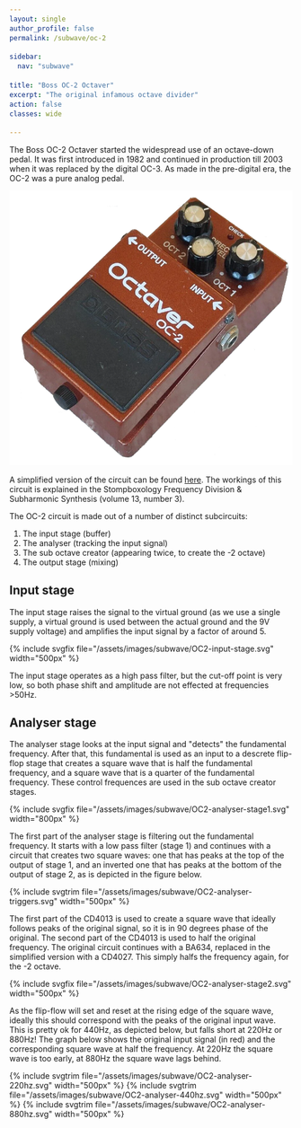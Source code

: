 ```yaml
---
layout: single
author_profile: false
permalink: /subwave/oc-2

sidebar:
  nav: "subwave"

title: "Boss OC-2 Octaver"
excerpt: "The original infamous octave divider"
action: false
classes: wide

---
```

The Boss OC-2 Octaver started the widespread use of an octave-down pedal. It was first introduced in 1982 and continued in production till 2003 when it was replaced by the digital OC-3. As made in the pre-digital era, the OC-2 was a pure analog pedal.

![](/assets/images/subwave/BossOctaver.png)

A simplified version of the circuit can be found [here](http://toshi.life.coocan.jp/review/images/octaver/oc2_mod_schematic.pdf). The workings of this circuit is explained in the Stompboxology Frequency Division & Subharmonic Synthesis (volume 13, number 3).

The OC-2 circuit is made out of a number of distinct subcircuits:

1. The input stage (buffer)
2. The analyser (tracking the input signal)
3. The sub octave creator (appearing twice, to create the -2 octave)
4. The output stage (mixing)

## Input stage

The input stage raises the signal to the virtual ground (as we use a single supply, a virtual ground is used between the actual ground and the 9V supply voltage) and amplifies the input signal by a factor of around 5.

{% include svgfix file="/assets/images/subwave/OC2-input-stage.svg" width="500px" %}

The input stage operates as a high pass filter, but the cut-off point is very low, so both phase shift and amplitude are not effected at frequencies >50Hz.

## Analyser stage

The analyser stage looks at the input signal and "detects" the fundamental frequency. After that, this fundamental is used as an input to a descrete flip-flop stage that creates a square wave that is half the fundamental frequency, and a square wave that is a quarter of the fundamental frequency. These control frequences are used in the sub octave creator stages.

{% include svgfix file="/assets/images/subwave/OC2-analyser-stage1.svg" width="800px" %}

The first part of the analyser stage is filtering out the fundamental frequency. It starts with a low pass filter (stage 1) and continues with a circuit that creates two square waves: one that has peaks at the top of the output of stage 1, and an inverted one that has peaks at the bottom of the output of stage 2, as is depicted in the figure below.

{% include svgtrim file="/assets/images/subwave/OC2-analyser-triggers.svg" width="500px" %}

The first part of the CD4013 is used to create a square wave that ideally follows peaks of the original signal, so it is in 90 degrees phase of the original. The second part of the CD4013 is used to half the original frequency. The original circuit continues with a BA634, replaced in the simplified version with a CD4027. This simply halfs the frequency again, for the -2 octave.

{% include svgfix file="/assets/images/subwave/OC2-analyser-stage2.svg" width="500px" %}

As the flip-flow will set and reset at the rising edge of the square wave, ideally this should correspond with the peaks of the original input wave. This is pretty ok for 440Hz, as depicted below, but falls short at 220Hz or 880Hz! The graph below shows the original input signal (in red) and the corresponding square wave at half the frequency. At 220Hz the square wave is too early, at 880Hz the square wave lags behind.

{% include svgtrim file="/assets/images/subwave/OC2-analyser-220hz.svg" width="500px" %}
{% include svgtrim file="/assets/images/subwave/OC2-analyser-440hz.svg" width="500px" %}
{% include svgtrim file="/assets/images/subwave/OC2-analyser-880hz.svg" width="500px" %}
